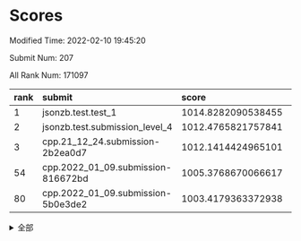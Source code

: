 # Scores

Modified Time: 2022-02-10 19:45:20

Submit Num: 207

All Rank Num: 171097

| rank |               submit               |       score        |       sigma        | pk_num |
| :--- | :--------------------------------- | :----------------- | :----------------- | :----- |
| 1    | jsonzb.test.test_1                 | 1014.8282090538455 | 0.8749904996228166 | 3303   |
| 2    | jsonzb.test.submission_level_4     | 1012.4765821757841 | 0.7989283650213227 | 3303   |
| 3    | cpp.21_12_24.submission-2b2ea0d7   | 1012.1414424965101 | 0.8084160879627027 | 3307   |
| 54   | cpp.2022_01_09.submission-816672bd | 1005.3768670066617 | 0.7209171303228398 | 3304   |
| 80   | cpp.2022_01_09.submission-5b0e3de2 | 1003.4179363372938 | 0.7317997227138244 | 3305   |


<details>
<summary>全部</summary>

| rank |                 submit                 |       score        |       sigma        | pk_num |
| :--- | :------------------------------------- | :----------------- | :----------------- | :----- |
| 1    | jsonzb.test.test_1                     | 1014.8282090538455 | 0.8749904996228166 | 3303   |
| 2    | jsonzb.test.submission_level_4         | 1012.4765821757841 | 0.7989283650213227 | 3303   |
| 3    | cpp.21_12_24.submission-2b2ea0d7       | 1012.1414424965101 | 0.8084160879627027 | 3307   |
| 4    | gobigger.level_3.submission_level_3_28 | 1011.7658323071304 | 0.7989482421826516 | 3306   |
| 5    | gobigger.level_3.submission_level_3_42 | 1011.417713992053  | 0.7490480206863718 | 3308   |
| 6    | gobigger.level_3.submission_level_3_4  | 1011.38358374301   | 0.753000484415419  | 3302   |
| 7    | gobigger.level_3.submission_level_3_31 | 1011.2848214509206 | 0.7561393640533937 | 3309   |
| 8    | gobigger.level_3.submission_level_3_10 | 1011.2460373806533 | 0.773457427422577  | 3309   |
| 9    | gobigger.level_3.submission_level_3_34 | 1011.2045608042815 | 0.7369700757677106 | 3311   |
| 10   | gobigger.level_3.submission_level_3_48 | 1011.2042587635693 | 0.7851041449565679 | 3305   |
| 11   | gobigger.level_3.submission_level_3_22 | 1011.020671514258  | 0.7413297581388097 | 3302   |
| 12   | gobigger.level_3.submission_level_3_46 | 1010.8706113429527 | 0.7769874818680709 | 3305   |
| 13   | gobigger.level_3.submission_level_3_43 | 1010.7911513174936 | 0.7817396475291245 | 3304   |
| 14   | gobigger.level_3.submission_level_3_8  | 1010.7483028687045 | 0.7639673725164757 | 3309   |
| 15   | gobigger.level_3.submission_level_3_1  | 1010.5706302364094 | 0.7745116591853594 | 3307   |
| 16   | gobigger.level_3.submission_level_3_41 | 1010.5013105696281 | 0.7548438312954332 | 3305   |
| 17   | gobigger.level_3.submission_level_3_45 | 1010.4706423020081 | 0.7594421384259513 | 3310   |
| 18   | gobigger.level_3.submission_level_3_26 | 1010.4649836283845 | 0.7616443949867167 | 3307   |
| 19   | gobigger.level_3.submission_level_3_9  | 1010.4426553784988 | 0.7522701995226093 | 3306   |
| 20   | gobigger.level_3.submission_level_3_6  | 1010.4226609672456 | 0.7541639619802422 | 3311   |
| 21   | gobigger.level_3.submission_level_3_36 | 1010.4085547558286 | 0.7609439329320018 | 3309   |
| 22   | gobigger.level_3.submission_level_3_23 | 1010.3882518871103 | 0.7761995311464868 | 3309   |
| 23   | gobigger.level_3.submission_level_3_27 | 1010.1486818891108 | 0.7663906490914564 | 3309   |
| 24   | gobigger.level_3.submission_level_3_13 | 1010.1440298613799 | 0.7578807187536621 | 3309   |
| 25   | gobigger.level_3.submission_level_3_5  | 1010.0945023887289 | 0.7652381868666394 | 3305   |
| 26   | gobigger.level_3.submission_level_3_19 | 1010.0421566042506 | 0.7689500288011728 | 3307   |
| 27   | gobigger.level_3.submission_level_3_20 | 1010.0385873833095 | 0.7429437408113558 | 3304   |
| 28   | gobigger.level_3.submission_level_3_47 | 1009.9571835878304 | 0.7689136692900704 | 3302   |
| 29   | gobigger.level_3.submission_level_3_39 | 1009.9379343873828 | 0.7449049895761726 | 3304   |
| 30   | gobigger.level_3.submission_level_3_0  | 1009.9249659166848 | 0.7493172026431606 | 3306   |
| 31   | gobigger.level_3.submission_level_3_12 | 1009.8781620731693 | 0.7580664039299257 | 3307   |
| 32   | gobigger.level_3.submission_level_3_37 | 1009.829316004532  | 0.7453925749904059 | 3304   |
| 33   | gobigger.level_3.submission_level_3_7  | 1009.7667192654034 | 0.7636221438847295 | 3311   |
| 34   | gobigger.level_3.submission_level_3_2  | 1009.5696601522126 | 0.7459063483270495 | 3307   |
| 35   | gobigger.level_3.submission_level_3_11 | 1009.5378510162827 | 0.7558693845045317 | 3308   |
| 36   | gobigger.level_3.submission_level_3_30 | 1009.5061951415022 | 0.7460150187859598 | 3302   |
| 37   | gobigger.level_3.submission_level_3_44 | 1009.4513002758281 | 0.7395799591679911 | 3305   |
| 38   | gobigger.level_3.submission_level_3_49 | 1009.4123201753254 | 0.743973707663992  | 3308   |
| 39   | gobigger.level_3.submission_level_3_40 | 1009.4028920617809 | 0.7624900844574678 | 3305   |
| 40   | gobigger.level_3.submission_level_3_29 | 1009.3337551507992 | 0.7502140124537233 | 3306   |
| 41   | gobigger.level_3.submission_level_3_25 | 1009.3048074244704 | 0.7559026259321956 | 3304   |
| 42   | gobigger.level_3.submission_level_3_16 | 1009.2594627661384 | 0.7538757440663802 | 3306   |
| 43   | gobigger.level_3.submission_level_3_17 | 1009.2263085274299 | 0.7483719603859561 | 3306   |
| 44   | gobigger.level_3.submission_level_3_38 | 1009.1718908985556 | 0.7356497076419334 | 3309   |
| 45   | gobigger.level_3.submission_level_3_35 | 1009.1585274061036 | 0.7540028732538935 | 3303   |
| 46   | gobigger.level_3.submission_level_3_18 | 1008.9950165126182 | 0.7498416288017149 | 3310   |
| 47   | gobigger.level_3.submission_level_3_24 | 1008.7396353988546 | 0.7201359992493851 | 3310   |
| 48   | gobigger.level_3.submission_level_3_14 | 1008.7379456095795 | 0.742246980848444  | 3305   |
| 49   | gobigger.level_3.submission_level_3_33 | 1008.5140473562436 | 0.7496744728027898 | 3306   |
| 50   | gobigger.level_3.submission_level_3_21 | 1008.4338472721048 | 0.7436118695065859 | 3303   |
| 51   | gobigger.level_3.submission_level_3_15 | 1008.2440081250346 | 0.758001200405862  | 3307   |
| 52   | gobigger.level_3.submission_level_3_3  | 1007.9709264301028 | 0.7326406269475615 | 3308   |
| 53   | gobigger.level_3.submission_level_3_32 | 1007.733716479707  | 0.7301879253283129 | 3304   |
| 54   | cpp.2022_01_09.submission-816672bd     | 1005.3768670066617 | 0.7209171303228398 | 3304   |
| 55   | gobigger.level_1.submission_level_1_21 | 1004.8803774344294 | 0.7246117348599119 | 3312   |
| 56   | gobigger.level_1.submission_level_1_15 | 1004.7861952352588 | 0.7199024728187337 | 3305   |
| 57   | gobigger.level_1.submission_level_1_31 | 1004.7590513721211 | 0.7227875206190366 | 3309   |
| 58   | gobigger.level_1.submission_level_1_11 | 1004.4385017209856 | 0.723792507362636  | 3303   |
| 59   | gobigger.level_1.submission_level_1_48 | 1004.334251676447  | 0.71254336867171   | 3308   |
| 60   | gobigger.level_1.submission_level_1_4  | 1004.2901506615972 | 0.7373491490084256 | 3307   |
| 61   | gobigger.level_1.submission_level_1_33 | 1004.2726619720144 | 0.7204214782301892 | 3311   |
| 62   | gobigger.level_1.submission_level_1_19 | 1004.2143370709047 | 0.712612848584384  | 3305   |
| 63   | gobigger.level_1.submission_level_1_17 | 1004.1426448896676 | 0.7259056996190004 | 3307   |
| 64   | gobigger.level_1.submission_level_1_34 | 1004.1231179462842 | 0.734973739825979  | 3304   |
| 65   | gobigger.level_1.submission_level_1_13 | 1004.0667336244861 | 0.7085895762143412 | 3307   |
| 66   | gobigger.level_1.submission_level_1_10 | 1003.9867032719716 | 0.7250777691898037 | 3312   |
| 67   | gobigger.level_1.submission_level_1_6  | 1003.9808253347218 | 0.7093635822324795 | 3309   |
| 68   | gobigger.level_1.submission_level_1_1  | 1003.9424569565364 | 0.7169921675345049 | 3304   |
| 69   | gobigger.level_1.submission_level_1_20 | 1003.8680058760898 | 0.7224165140610754 | 3311   |
| 70   | gobigger.level_1.submission_level_1_46 | 1003.6421506177863 | 0.7178303100585149 | 3308   |
| 71   | gobigger.level_1.submission_level_1_0  | 1003.6376014361243 | 0.725135428966839  | 3309   |
| 72   | gobigger.level_1.submission_level_1_39 | 1003.6199665582972 | 0.7180427923309732 | 3306   |
| 73   | gobigger.level_1.submission_level_1_32 | 1003.5888696776044 | 0.7193781088619468 | 3301   |
| 74   | gobigger.level_1.submission_level_1_14 | 1003.5680104574611 | 0.7141966630662984 | 3303   |
| 75   | gobigger.level_1.submission_level_1_35 | 1003.5675887032231 | 0.7190597179397195 | 3307   |
| 76   | gobigger.level_1.submission_level_1_8  | 1003.554996649038  | 0.7251613950761975 | 3308   |
| 77   | gobigger.level_1.submission_level_1_22 | 1003.536623269497  | 0.717845424905471  | 3306   |
| 78   | gobigger.level_1.submission_level_1_5  | 1003.4345583930312 | 0.7281127151987    | 3303   |
| 79   | gobigger.level_1.submission_level_1_38 | 1003.4183039978404 | 0.7104287654629164 | 3305   |
| 80   | cpp.2022_01_09.submission-5b0e3de2     | 1003.4179363372938 | 0.7317997227138244 | 3305   |
| 81   | gobigger.level_1.submission_level_1_16 | 1003.3683738699873 | 0.7108375738004942 | 3311   |
| 82   | gobigger.level_1.submission_level_1_37 | 1003.3493163283774 | 0.7139227426356163 | 3306   |
| 83   | gobigger.level_1.submission_level_1_28 | 1003.3262422093964 | 0.7291795183011868 | 3304   |
| 84   | gobigger.level_1.submission_level_1_36 | 1003.3102840291998 | 0.6972720116601061 | 3303   |
| 85   | gobigger.level_1.submission_level_1_41 | 1003.277540314519  | 0.7163111305988898 | 3309   |
| 86   | gobigger.level_1.submission_level_1_29 | 1003.2629977099751 | 0.7205716807358428 | 3306   |
| 87   | gobigger.level_1.submission_level_1_27 | 1003.1143989832498 | 0.7138098024057371 | 3302   |
| 88   | gobigger.level_1.submission_level_1_44 | 1003.0365919853194 | 0.7208870014731498 | 3309   |
| 89   | gobigger.level_1.submission_level_1_7  | 1002.9294771085374 | 0.7119530715453316 | 3303   |
| 90   | gobigger.level_1.submission_level_1_30 | 1002.8592662798608 | 0.7068513171897688 | 3308   |
| 91   | gobigger.level_1.submission_level_1_43 | 1002.7896024586892 | 0.7122543811526709 | 3304   |
| 92   | gobigger.level_1.submission_level_1_49 | 1002.7810556636792 | 0.7110767647463989 | 3305   |
| 93   | gobigger.level_1.submission_level_1_45 | 1002.7792274049361 | 0.7264678248343365 | 3305   |
| 94   | gobigger.level_1.submission_level_1_9  | 1002.7766854871202 | 0.7189296038940519 | 3307   |
| 95   | gobigger.level_1.submission_level_1_40 | 1002.7318681090046 | 0.7237148385911003 | 3308   |
| 96   | gobigger.level_1.submission_level_1_26 | 1002.6335530534882 | 0.7191116796163404 | 3309   |
| 97   | gobigger.level_1.submission_level_1_12 | 1002.5973096802222 | 0.7116162243680056 | 3307   |
| 98   | gobigger.level_1.submission_level_1_47 | 1002.5479936496042 | 0.7090924540375096 | 3305   |
| 99   | gobigger.level_1.submission_level_1_23 | 1002.484767958277  | 0.7093204018754794 | 3312   |
| 100  | gobigger.level_1.submission_level_1_18 | 1002.3613832262918 | 0.707361671142538  | 3305   |
| 101  | gobigger.level_1.submission_level_1_25 | 1002.2338206095097 | 0.7100105441831203 | 3300   |
| 102  | gobigger.level_1.submission_level_1_3  | 1001.7709653536695 | 0.7060781507877789 | 3303   |
| 103  | gobigger.level_1.submission_level_1_24 | 1001.6012889955182 | 0.7088534549479178 | 3303   |
| 104  | gobigger.level_1.submission_level_1_2  | 1001.4752623610229 | 0.7109646960508785 | 3308   |
| 105  | gobigger.level_1.submission_level_1_42 | 1001.3037925339879 | 0.7133601620904384 | 3305   |
| 106  | gobigger.random.submission_random_48   | 997.3100471871417  | 0.718669248804876  | 3302   |
| 107  | gobigger.random.submission_random_36   | 997.1824287989047  | 0.7032774926892431 | 3308   |
| 108  | gobigger.random.submission_random_34   | 996.9044918474016  | 0.704746406814889  | 3305   |
| 109  | gobigger.random.submission_random_28   | 996.8748744791209  | 0.6974777413651604 | 3312   |
| 110  | gobigger.random.submission_random_7    | 996.718974509602   | 0.7004857942061434 | 3305   |
| 111  | gobigger.random.submission_random_29   | 996.6716676944346  | 0.7059916268436155 | 3308   |
| 112  | gobigger.random.submission_random_38   | 996.6400041863565  | 0.7091400066888891 | 3304   |
| 113  | gobigger.random.submission_random_14   | 996.6237265651703  | 0.700732950752807  | 3307   |
| 114  | gobigger.random.submission_random_24   | 996.4823998488388  | 0.7155854987188893 | 3307   |
| 115  | gobigger.random.submission_random_16   | 996.3921070996627  | 0.7200500270644988 | 3301   |
| 116  | gobigger.random.submission_random_19   | 996.3250992919313  | 0.7112630677459666 | 3309   |
| 117  | gobigger.random.submission_random_1    | 996.3124258312001  | 0.7035975776085561 | 3304   |
| 118  | gobigger.random.submission_random_11   | 996.3117911678405  | 0.7073864289813707 | 3303   |
| 119  | gobigger.random.submission_random_23   | 996.292696005598   | 0.7088404379910658 | 3308   |
| 120  | gobigger.random.submission_random_21   | 996.2889360298292  | 0.7070715411829457 | 3309   |
| 121  | gobigger.random.submission_random_46   | 996.2518653044204  | 0.7236656236220581 | 3307   |
| 122  | gobigger.random.submission_random_6    | 996.2377959044384  | 0.7161700253666379 | 3307   |
| 123  | gobigger.random.submission_random_2    | 996.234449843354   | 0.7063933290224341 | 3307   |
| 124  | gobigger.random.submission_random_40   | 996.216301754594   | 0.7025937526880381 | 3309   |
| 125  | gobigger.random.submission_random_15   | 996.138594139382   | 0.7040115060465966 | 3307   |
| 126  | gobigger.random.submission_random_17   | 996.1179710759201  | 0.7140299742765498 | 3304   |
| 127  | gobigger.random.submission_random_33   | 996.0761410096766  | 0.7091507013855376 | 3304   |
| 128  | gobigger.random.submission_random_0    | 996.0562525161823  | 0.7157752343143631 | 3306   |
| 129  | gobigger.random.submission_random_3    | 996.0299055345906  | 0.7232514572283969 | 3306   |
| 130  | gobigger.random.submission_random_45   | 995.9349273792869  | 0.6952065108941204 | 3308   |
| 131  | gobigger.random.submission_random_42   | 995.9310138766621  | 0.721675722249775  | 3308   |
| 132  | gobigger.random.submission_random_30   | 995.930168473587   | 0.7175106766695882 | 3305   |
| 133  | gobigger.random.submission_random_22   | 995.7122597478926  | 0.7202118278446465 | 3309   |
| 134  | gobigger.random.submission_random_39   | 995.7069163671421  | 0.698159821536454  | 3308   |
| 135  | gobigger.random.submission_random_20   | 995.7007670014507  | 0.7026647905359498 | 3307   |
| 136  | gobigger.random.submission_random_4    | 995.5906110370119  | 0.7091522476215006 | 3309   |
| 137  | gobigger.random.submission_random_5    | 995.57633042146    | 0.7112911898582506 | 3302   |
| 138  | gobigger.random.submission_random_13   | 995.5723589530137  | 0.7143659570589488 | 3310   |
| 139  | gobigger.random.submission_random_27   | 995.566809073258   | 0.7041691901821041 | 3304   |
| 140  | gobigger.random.submission_random_37   | 995.5145213722677  | 0.710147699136632  | 3304   |
| 141  | gobigger.random.submission_random_25   | 995.4595719689527  | 0.7240335308377776 | 3308   |
| 142  | gobigger.random.submission_random_49   | 995.4529029621378  | 0.7213421611950184 | 3302   |
| 143  | gobigger.random.submission_random_43   | 995.4178313489734  | 0.7004377982206255 | 3301   |
| 144  | gobigger.random.submission_random_32   | 995.4158850340518  | 0.7115113358797944 | 3300   |
| 145  | gobigger.random.submission_random_47   | 995.374223814735   | 0.7190346181388663 | 3305   |
| 146  | gobigger.random.submission_random_44   | 995.2812551928976  | 0.7171398968290519 | 3308   |
| 147  | gobigger.random.submission_random_12   | 995.263026668859   | 0.710311563642067  | 3311   |
| 148  | gobigger.random.submission_random_18   | 995.218977893434   | 0.7321008143380844 | 3304   |
| 149  | gobigger.random.submission_random_26   | 995.1901599063424  | 0.7168514889257884 | 3311   |
| 150  | gobigger.random.submission_random_31   | 995.0008355829682  | 0.7200195093476085 | 3308   |
| 151  | gobigger.random.submission_random_8    | 994.8832874163871  | 0.725703180553244  | 3306   |
| 152  | gobigger.random.submission_random_10   | 994.785046933302   | 0.7173722311046838 | 3312   |
| 153  | gobigger.random.submission_random_35   | 994.7131287182068  | 0.7113174750648085 | 3300   |
| 154  | gobigger.random.submission_random_9    | 994.5658804168685  | 0.716662269668986  | 3308   |
| 155  | gobigger.random.submission_random_41   | 994.1301164330711  | 0.7278109450848493 | 3305   |
| 156  | gobigger.level_2.submission_level_2_2  | 993.8933528974655  | 0.7219166195673916 | 3305   |
| 157  | gobigger.level_2.submission_level_2_14 | 993.5099712873537  | 0.7444464425495646 | 3305   |
| 158  | gobigger.level_2.submission_level_2_12 | 993.5058884273898  | 0.7208388274565148 | 3307   |
| 159  | gobigger.level_2.submission_level_2_23 | 993.3390062536424  | 0.7327515141978274 | 3303   |
| 160  | gobigger.level_2.submission_level_2_43 | 993.1243713414309  | 0.7299387940182533 | 3303   |
| 161  | gobigger.level_2.submission_level_2_29 | 993.0816015901297  | 0.7286204013971995 | 3306   |
| 162  | gobigger.level_2.submission_level_2_15 | 993.0790168787806  | 0.7525567964368719 | 3307   |
| 163  | gobigger.level_2.submission_level_2_6  | 992.9965596754724  | 0.7403429732149928 | 3308   |
| 164  | gobigger.level_2.submission_level_2_37 | 992.9270074277522  | 0.7397229238617159 | 3305   |
| 165  | gobigger.level_2.submission_level_2_8  | 992.8706875745918  | 0.7443144401616234 | 3302   |
| 166  | gobigger.level_2.submission_level_2_18 | 992.7297149535507  | 0.7359439414066078 | 3306   |
| 167  | gobigger.level_2.submission_level_2_20 | 992.7256543073808  | 0.7424732907738598 | 3303   |
| 168  | gobigger.level_2.submission_level_2_11 | 992.6433781231566  | 0.7420541002476603 | 3306   |
| 169  | gobigger.level_2.submission_level_2_17 | 992.6393933993479  | 0.7555437719017916 | 3303   |
| 170  | gobigger.level_2.submission_level_2_7  | 992.5077329272091  | 0.7268449838036676 | 3312   |
| 171  | gobigger.level_2.submission_level_2_38 | 992.4913186208848  | 0.7328245130625747 | 3306   |
| 172  | gobigger.level_2.submission_level_2_39 | 992.4463809653613  | 0.7498886300850852 | 3303   |
| 173  | gobigger.level_2.submission_level_2_48 | 992.3736167593079  | 0.7395534926158782 | 3307   |
| 174  | gobigger.level_2.submission_level_2_1  | 992.3236550862932  | 0.7357491647351324 | 3311   |
| 175  | gobigger.level_2.submission_level_2_34 | 992.2944674409243  | 0.7472264862365143 | 3309   |
| 176  | gobigger.level_2.submission_level_2_27 | 992.2084461435566  | 0.7508713731348311 | 3304   |
| 177  | gobigger.level_2.submission_level_2_4  | 992.1330603916366  | 0.7604310194416577 | 3306   |
| 178  | gobigger.level_2.submission_level_2_35 | 992.0576873430141  | 0.7418020384512904 | 3309   |
| 179  | gobigger.level_2.submission_level_2_26 | 992.0548378668917  | 0.7301780862453907 | 3308   |
| 180  | gobigger.level_2.submission_level_2_5  | 992.0384185238071  | 0.7368684181086744 | 3308   |
| 181  | gobigger.level_2.submission_level_2_49 | 992.0379985437539  | 0.7471499309936133 | 3302   |
| 182  | gobigger.level_2.submission_level_2_3  | 992.0342612043512  | 0.7308418016694513 | 3305   |
| 183  | gobigger.level_2.submission_level_2_30 | 992.0329916542962  | 0.7263239147681089 | 3306   |
| 184  | gobigger.level_2.submission_level_2_45 | 992.0216412901989  | 0.7501317139024625 | 3307   |
| 185  | gobigger.level_2.submission_level_2_21 | 991.9967831983163  | 0.7486398703500007 | 3306   |
| 186  | gobigger.level_2.submission_level_2_28 | 991.9202222882741  | 0.7338216040445577 | 3303   |
| 187  | gobigger.level_2.submission_level_2_19 | 991.7846296561615  | 0.7507902907669348 | 3306   |
| 188  | gobigger.level_2.submission_level_2_0  | 991.7602852144896  | 0.7351651029369927 | 3305   |
| 189  | gobigger.level_2.submission_level_2_44 | 991.7064452881459  | 0.7509758401458695 | 3304   |
| 190  | gobigger.level_2.submission_level_2_16 | 991.630038841676   | 0.757191276495989  | 3313   |
| 191  | gobigger.level_2.submission_level_2_32 | 991.4626723037451  | 0.7471342065409503 | 3309   |
| 192  | gobigger.level_2.submission_level_2_22 | 991.4503578172692  | 0.7502363171759857 | 3303   |
| 193  | gobigger.level_2.submission_level_2_13 | 991.2436937875527  | 0.7574518019619995 | 3308   |
| 194  | gobigger.level_2.submission_level_2_10 | 991.2342847034464  | 0.7553221383604507 | 3307   |
| 195  | gobigger.level_2.submission_level_2_36 | 991.2056152575531  | 0.7512303349631805 | 3303   |
| 196  | gobigger.level_2.submission_level_2_47 | 991.1774907131629  | 0.7424601238520845 | 3306   |
| 197  | gobigger.level_2.submission_level_2_46 | 991.1012528794186  | 0.7503184823185828 | 3303   |
| 198  | gobigger.level_2.submission_level_2_33 | 991.1005769005715  | 0.7521627997870681 | 3307   |
| 199  | gobigger.level_2.submission_level_2_31 | 990.9693721436449  | 0.7464951943888245 | 3308   |
| 200  | gobigger.level_2.submission_level_2_42 | 990.9034054968448  | 0.7545550320626014 | 3307   |
| 201  | gobigger.level_2.submission_level_2_9  | 990.8051325002301  | 0.7492114405215266 | 3307   |
| 202  | gobigger.level_2.submission_level_2_40 | 990.7981522169113  | 0.7430625020595181 | 3302   |
| 203  | gobigger.level_2.submission_level_2_41 | 990.7609994830331  | 0.7489707264774619 | 3308   |
| 204  | gobigger.level_2.submission_level_2_25 | 990.5200354500417  | 0.7375810111086168 | 3305   |
| 205  | gobigger.level_2.submission_level_2_24 | 990.5035567718019  | 0.7371199506598576 | 3309   |
| 206  | gobigger.none.submission_none_0        | 979.017274180202   | 1.2164474475279992 | 3308   |
| 207  | gobigger.none.submission_none_1        | 978.111366317742   | 1.2541152398063369 | 3307   |

</details>